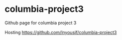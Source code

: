 # columbia-project3
Github page for columbia project 3

Hosting https://github.com/lnyousif/columbia-project3
